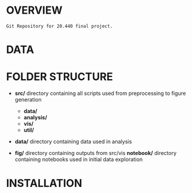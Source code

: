 # OVERVIEW
	Git Repository for 20.440 final project.
	
# DATA
	

# FOLDER STRUCTURE
	
- **src/**	directory containing all scripts used from preprocessing to figure generation
	- **data/**
	- **analysis/**
	- **vis/**
	- **util/**
		
- **data/**	directory containing data used in analysis
- **fig/**	directory containing outputs from src/vis
	**notebook/**	directory containing notebooks used in initial data exploration 

# INSTALLATION
